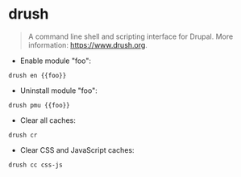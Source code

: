 # drush

> A command line shell and scripting interface for Drupal.
> More information: <https://www.drush.org>.

- Enable module "foo":

`drush en {{foo}}`

- Uninstall module "foo":

`drush pmu {{foo}}`

- Clear all caches:

`drush cr`

- Clear CSS and JavaScript caches:

`drush cc css-js`
